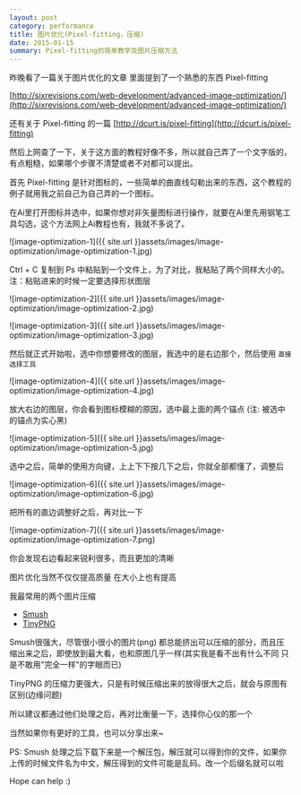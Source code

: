 ```yaml
---
layout: post
category: performance
title: 图片优化(Pixel-fitting，压缩)
date: 2015-01-15
summary: Pixel-fitting的简单教学及图片压缩方法
---
```


昨晚看了一篇关于图片优化的文章 里面提到了一个熟悉的东西 Pixel-fitting

[http://sixrevisions.com/web-development/advanced-image-optimization/](http://sixrevisions.com/web-development/advanced-image-optimization/)

还有关于 Pixel-fitting 的一篇 [http://dcurt.is/pixel-fitting](http://dcurt.is/pixel-fitting)

然后上网查了一下，关于这方面的教程好像不多，所以就自己弄了一个文字版的，有点粗糙，如果哪个步骤不清楚或者不对都可以提出。

首先 Pixel-fitting 是针对图标的，一些简单的曲直线勾勒出来的东西，这个教程的例子就用我之前自己为自己弄的一个图标。

在Ai里打开图标并选中，如果你想对非矢量图标进行操作，就要在Ai里先用钢笔工具勾选，这个方法网上Ai教程也有，我就不多说了。

![image-optimization-1]({{ site.url }}assets/images/image-optimization/image-optimization-1.jpg)

Ctrl + C 复制到 Ps 中粘贴到一个文件上，为了对比，我粘贴了两个同样大小的。注：粘贴进来的时候一定要选择形状图层

![image-optimization-2]({{ site.url }}assets/images/image-optimization/image-optimization-2.jpg)

![image-optimization-3]({{ site.url }}assets/images/image-optimization/image-optimization-3.jpg)

然后就正式开始啦，选中你想要修改的图层，我选中的是右边那个，然后使用 `直接选择工具`

![image-optimization-4]({{ site.url }}assets/images/image-optimization/image-optimization-4.jpg)

放大右边的图层，你会看到图标模糊的原因，选中最上面的两个锚点 (注: 被选中的锚点为实心黑)

![image-optimization-5]({{ site.url }}assets/images/image-optimization/image-optimization-5.jpg)

选中之后，简单的使用方向键，上上下下按几下之后，你就全部都懂了，调整后

![image-optimization-6]({{ site.url }}assets/images/image-optimization/image-optimization-6.jpg)

把所有的直边调整好之后，再对比一下

![image-optimization-7]({{ site.url }}assets/images/image-optimization/image-optimization-7.png)

你会发现右边看起来锐利很多，而且更加的清晰

图片优化当然不仅仅提高质量 在大小上也有提高

我最常用的两个图片压缩

- [Smush](http://smushit.eperf.vip.ac4.yahoo.com/ysmush.it/)
- [TinyPNG](https://tinypng.com/)

Smush很强大，尽管很小很小的图片(png) 都总能挤出可以压缩的部分，而且压缩出来之后，即使放到最大看，也和原图几乎一样(其实我是看不出有什么不同 只是不敢用"完全一样"的字眼而已)

TinyPNG 的压缩力更强大，只是有时候压缩出来的放得很大之后，就会与原图有区别(边缘问题)

所以建议都通过他们处理之后，再对比衡量一下，选择你心仪的那一个

当然如果你有更好的工具，也可以分享出来~

PS: Smush 处理之后下载下来是一个解压包，解压就可以得到你的文件，如果你上传的时候文件名为中文，解压得到的文件可能是乱码。改一个后缀名就可以啦

Hope can help :)
